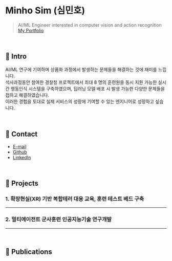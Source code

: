 # Minho Sim (심민호)
> AI/ML Engineer interested in computer vision and action recognition  
> [My Portfolio](https://github.com/Simcs/portfolio/blob/main/Minho_Sim_Portfolio.pdf)

</br>

## :pushpin: Intro
AI/ML 연구에 기여하며 상품화 과정에서 발생하는 문제들을 해결하는 것에 재미를 느낍니다.  
석사과정동안 참여한 경찰청 프로젝트에서 최대 8 명의 훈련원을 동시 지원 가능한 실시간 행동인식 시스템을 구축하였으며, 딥러닝 모델 배포 시 발생 가능한 다양한 문제들을 접하고 해결하였습니다.  
이러한 경험을 토대로 실제 서비스의 성장에 기여할 수 있는 엔지니어로 성장하고 싶습니다.

</br>

## :pushpin: Contact
- [E-mail](smh4477@naver.com)
- [Github](https://github.com/Simcs)
- [LinkedIn](https://linkedin.com/in/minhotaurus)

</br>

## :pushpin: Projects
### 1. 확장현실(XR) 기반 복합테러 대응 교육, 훈련 테스트 베드 구축

---

### 2. 멀티에이전트 군사훈련 인공지능기술 연구개발

---

</br>

## :pushpin: Publications

</br>
